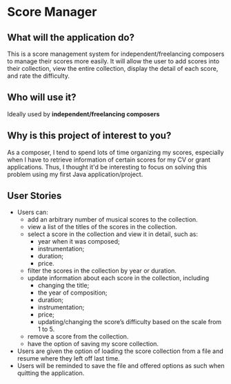 # Score Manager

## What will the application do?
This is a score management system for independent/freelancing composers to manage their scores more easily. 
It will allow the user to add scores into their collection, view the entire collection, display the detail of 
each score, and rate the difficulty. 

## Who will use it?
Ideally used by **independent/freelancing composers**

## Why is this project of interest to you?
As a composer, I tend to spend lots of time organizing my scores, especially when I have to retrieve
information of certain scores for my CV or grant applications. Thus, I thought it'd be interesting to focus on 
solving this problem using my first Java application/project.


## User Stories
- Users can:
  - add an arbitrary number of musical scores to the collection.
  - view a list of the titles of the scores in the collection.
  - select a score in the collection and view it in detail, such as:
    - year when it was composed;
    - instrumentation;
    - duration;
    - price. 
  - filter the scores in the collection by year or duration.
  - update information about each score in the collection, including
    - changing the title;
    - the year of composition;
    - duration;
    - instrumentation;
    - price;
    - updating/changing the score’s difficulty based on the scale from 1 to 5.
  - remove a score from the collection.
  - have the option of saving my score collection.
- Users are given the option of loading the score collection from a file and resume where they left off last time.
- Users will be reminded to save the file and offered options as such when quitting the application.

